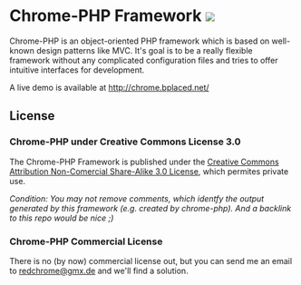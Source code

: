 # Chrome-PHP Framework <img src="https://travis-ci.org/RedChrome/Chrome-PHP.png?branch=master" />


Chrome-PHP is an object-oriented PHP framework which is based on well-known design patterns like MVC. It's goal is to be a really flexible framework without any complicated configuration files and tries to offer intuitive interfaces for development. 

A live demo is available at http://chrome.bplaced.net/


## License
### Chrome-PHP under Creative Commons License 3.0
The Chrome-PHP Framework is published under the <a href="https://creativecommons.org/licenses/by-nc-sa/3.0/">Creative Commons Attribution Non-Comercial Share-Alike 3.0 License</a>, which permites private use. 

*Condition: You may not remove comments, which identfy the output generated by this framework (e.g. created by chrome-php). And a backlink to this repo would be nice ;)*
### Chrome-PHP Commercial License
There is no (by now) commercial license out, but you can send me an email to redchrome@gmx.de and we'll find a solution.
